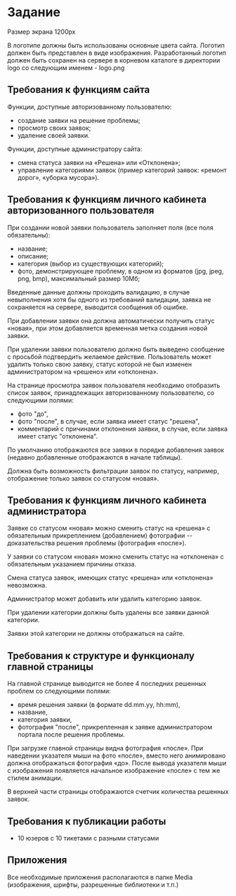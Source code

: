 # Задание

Размер экрана 1200px

В логотипе должны быть использованы основные цвета сайта. Логотип должен быть представлен в виде изображения. Разработанный логотип должен быть сохранен на сервере в корневом каталоге в директории logo со следующим именем - logo.png

## Требования к функциям сайта

Функции, доступные авторизованному пользователю:

- создание заявки на решение проблемы;
- просмотр своих заявок;
- удаление своей заявки.

Функции, доступные администратору сайта:

- смена статуса заявки на «Решена» или «Отклонена»;
- управление категориями заявок (пример категорий заявок: «ремонт дорог», «уборка мусора»).

## Требования к функциям личного кабинета авторизованного пользователя

При создании новой заявки пользователь заполняет поля (все поля обязательны):

- название;
- описание;
- категория (выбор из существующих категорий);
- фото, демонстрирующее проблему, в одном из форматов (jpg, jpeg, png, bmp), максимальный размер 10Мб;

Введенные данные должны проходить валидацию, в случае невыполнения хотя бы одного из требований валидации, заявка не сохраняется на сервере, выводится сообщения об ошибке.

При добавлении заявки она должна автоматически получить статус «новая», при этом добавляется временная метка создания новой заявки.

При удалении заявки пользователю должно быть выведено сообщение с просьбой подтвердить желаемое действие. Пользователь может удалить только свою заявку, статус которой не был изменен администратором на «решено» или «отклонена».

На странице просмотра заявок пользователя необходимо отобразить список заявок, принадлежащих авторизованному пользователю, со следующими полями:

- фото "до",
- фото "после", в случае, если заявка имеет статус "решена",
- комментарий с причинами отклонения заявки, в случае, если заявка имеет статус "отклонена".

По умолчанию отображаются все заявки в порядке добавления заявок (недавно добавленные отображаются в начале таблицы).

Должна быть возможность фильтрации заявок по статусу, например, отображение только заявок со статусом «новая».

## Требования к функциям личного кабинета администратора

Заявке со статусом «новая» можно сменить статус на «решена» с обязательным прикреплением (добавлением) фотографии -- доказательства решения проблемы (фотография «после»).

У заявки со статусом «новая» можно сменить статус на «отклонена» с обязательным указанием причины отказа.

Смена статуса заявок, имеющих статус «решена» или «отклонена» невозможна.

Администратор может добавить или удалить категорию заявок.

При удалении категории должны быть удалены все заявки данной категории.

Заявки этой категории не должны отображаться на сайте.

## Требования к структуре и функционалу главной страницы

На главной странице выводится не более 4 последних решенных проблем со следующими полями:

- время решения заявки (в формате dd.mm.yy, hh:mm),
- название,
- категория заявки,
- фотография "после", прикрепленная к заявке администратором портала после решения проблемы.

При загрузке главной страницы видна фотография «после». При наведении указателя мыши на фото «после», вместо него анимировано должна отображаться фотография «до». После вывода указателя мыши с изображения появляется начальное изображение «после» с тем же стилем анимации.

В верхней части страницы отображаются счетчик количества решенных заявок.

## Требования к публикации работы

- 10 юзеров с 10 тикетами с разными статусами

## Приложения

Все необходимые приложения располагаются в папке Media (изображения,
шрифты, разрешенные библиотеки и т.п.)
